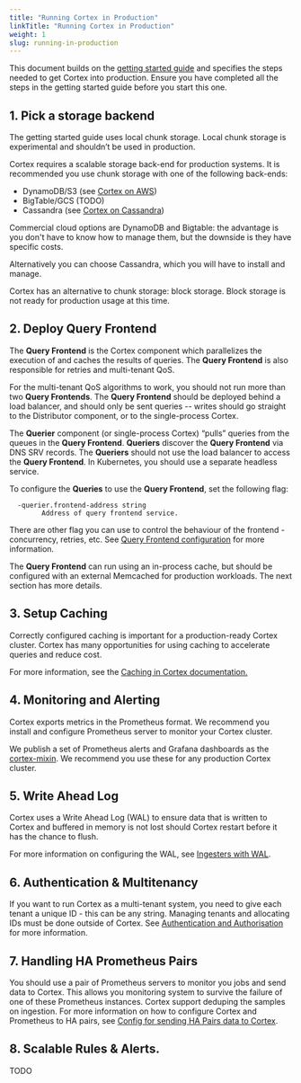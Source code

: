 ```yaml
---
title: "Running Cortex in Production"
linkTitle: "Running Cortex in Production"
weight: 1
slug: running-in-production
---
```


This document builds on the [getting started guide](../getting_started.md) and specifies the steps needed to get Cortex into production.
Ensure you have completed all the steps in the getting started guide before you start this one.

## 1. Pick a storage backend

The getting started guide uses local chunk storage.
Local chunk storage is experimental and shouldn’t be used in production.

Cortex requires a scalable storage back-end for production systems.
It is recommended you use chunk storage with one of the following back-ends:

* DynamoDB/S3 (see [Cortex on AWS](./storage-aws.md))
* BigTable/GCS (TODO)
* Cassandra (see [Cortex on Cassandra](./storage-cassandra.md))

Commercial cloud options are DynamoDB and Bigtable: the advantage is you don't have to know how to manage them, but the downside is they have specific costs.

Alternatively you can choose Cassandra, which you will have to install and manage.

Cortex has an alternative to chunk storage: block storage.  Block storage is not ready for production usage at this time.

## 2. Deploy Query Frontend

The **Query Frontend** is the Cortex component which parallelizes the execution of and caches the results of queries.
The **Query Frontend** is also responsible for retries and multi-tenant QoS.

For the multi-tenant QoS algorithms to work, you should not run more than two **Query Frontends**.
The **Query Frontend** should be deployed behind a load balancer, and should only be sent queries -- writes should go straight to the Distributor component, or to the single-process Cortex.

The **Querier** component (or single-process Cortex) “pulls” queries from the queues in the **Query Frontend**.
**Queriers** discover the **Query Frontend** via DNS SRV records.
The **Queriers** should not use the load balancer to access the **Query Frontend**.
In Kubernetes, you should use a separate headless service.

To configure the **Queries** to use the **Query Frontend**, set the following flag:

```
  -querier.frontend-address string
    	Address of query frontend service.
```

There are other flag you can use to control the behaviour of the frontend - concurrency, retries, etc.
See [Query Frontend configuration](../configuration/arguments.md#Query_Frontend) for more information.

The **Query Frontend** can run using an in-process cache, but should be configured with an external Memcached for production workloads.
The next section has more details.

## 3. Setup Caching

Correctly configured caching is important for a production-ready Cortex cluster.
Cortex has many opportunities for using caching to accelerate queries and reduce cost.

For more information, see the [Caching in Cortex documentation.](./caching.md)

## 4. Monitoring and Alerting

Cortex exports metrics in the Prometheus format.
We recommend you install and configure Prometheus server to monitor your Cortex cluster.

We publish a set of Prometheus alerts and Grafana dashboards as the [cortex-mixin](https://github.com/grafana/cortex-jsonnet).
We recommend you use these for any production Cortex cluster.

## 5. Write Ahead Log

Cortex uses a Write Ahead Log (WAL) to ensure data that is written to Cortex and buffered in memory is not lost should Cortex restart before it has the chance to flush.

For more information on configuring the WAL, see [Ingesters with WAL](ingesters-with-wal.md).

## 6. Authentication & Multitenancy

If you want to run Cortex as a multi-tenant system, you need to give each
tenant a unique ID - this can be any string.
Managing tenants and allocating IDs must be done outside of Cortex.
See [Authentication and Authorisation](auth.md) for more information.

## 7. Handling HA Prometheus Pairs

You should use a pair of Prometheus servers to monitor you jobs and send data to Cortex.
This allows you monitoring system to survive the failure of one of these Prometheus instances.
Cortex support deduping the samples on ingestion.
For more information on how to configure Cortex and Prometheus to HA pairs, see [Config for sending HA Pairs data to Cortex](ha-pair-handling.md).

## 8. Scalable Rules & Alerts.

TODO
